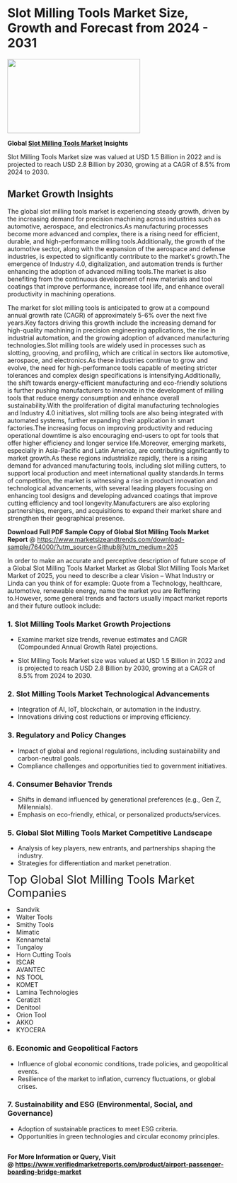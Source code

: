 <H1>Slot Milling Tools Market Size, Growth and Forecast from 2024 - 2031</H1><img class="aligncenter size-medium wp-image-584254" src="https://thirdeyenews.in/wp-content/uploads/2024/09/Global-Market-Research-300x168.jpeg" alt="" width="300" height="168" /><p><strong>Global&nbsp;<a href="https://www.marketsizeandtrends.com/download-sample/764000/?utm_source=Github8j?utm_medium=205">Slot Milling Tools Market</a> Insights</strong></p><p>Slot Milling Tools Market size was valued at USD 1.5 Billion in 2022 and is projected to reach USD 2.8 Billion by 2030, growing at a CAGR of 8.5% from 2024 to 2030.</p><p><h2>Market Growth Insights</h2> <p>The global slot milling tools market is experiencing steady growth, driven by the increasing demand for precision machining across industries such as automotive, aerospace, and electronics.As manufacturing processes become more advanced and complex, there is a rising need for efficient, durable, and high-performance milling tools.Additionally, the growth of the automotive sector, along with the expansion of the aerospace and defense industries, is expected to significantly contribute to the market's growth.The emergence of Industry 4.0, digitalization, and automation trends is further enhancing the adoption of advanced milling tools.The market is also benefiting from the continuous development of new materials and tool coatings that improve performance, increase tool life, and enhance overall productivity in machining operations.</p> <p>The market for slot milling tools is anticipated to grow at a compound annual growth rate (CAGR) of approximately 5-6% over the next five years.Key factors driving this growth include the increasing demand for high-quality machining in precision engineering applications, the rise in industrial automation, and the growing adoption of advanced manufacturing technologies.Slot milling tools are widely used in processes such as slotting, grooving, and profiling, which are critical in sectors like automotive, aerospace, and electronics.As these industries continue to grow and evolve, the need for high-performance tools capable of meeting stricter tolerances and complex design specifications is intensifying.Additionally, the shift towards energy-efficient manufacturing and eco-friendly solutions is further pushing manufacturers to innovate in the development of milling tools that reduce energy consumption and enhance overall sustainability.With the proliferation of digital manufacturing technologies and Industry 4.0 initiatives, slot milling tools are also being integrated with automated systems, further expanding their application in smart factories.The increasing focus on improving productivity and reducing operational downtime is also encouraging end-users to opt for tools that offer higher efficiency and longer service life.Moreover, emerging markets, especially in Asia-Pacific and Latin America, are contributing significantly to market growth.As these regions industrialize rapidly, there is a rising demand for advanced manufacturing tools, including slot milling cutters, to support local production and meet international quality standards.In terms of competition, the market is witnessing a rise in product innovation and technological advancements, with several leading players focusing on enhancing tool designs and developing advanced coatings that improve cutting efficiency and tool longevity.Manufacturers are also exploring partnerships, mergers, and acquisitions to expand their market share and strengthen their geographical presence.<p><span class=""><strong>Download Full PDF Sample Copy of Global Slot Milling Tools Market Report</strong> @ <a href="https://www.marketsizeandtrends.com/download-sample/764000/?utm_source=Github8j?utm_medium=205" target="_blank">https://www.marketsizeandtrends.com/download-sample/764000/?utm_source=Github8j?utm_medium=205</a></span></p><p>In order to make an accurate and perceptive description of future scope of a Global&nbsp;Slot Milling Tools Market Market as Global&nbsp;Slot Milling Tools Market Market of 2025, you need to describe a clear Vision &ndash; What Industry or Linda can you think of for example: Quote from a Technology, healthcare, automotive, renewable energy, name the market you are Reffering to.However, some general trends and factors usually impact market reports and their future outlook include:</p><h3>1.&nbsp;<strong>Slot Milling Tools Market Growth Projections</strong></h3><ul><li>Examine market size trends, revenue estimates and CAGR (Compounded Annual Growth Rate) projections.</li><li><p>Slot Milling Tools Market size was valued at USD 1.5 Billion in 2022 and is projected to reach USD 2.8 Billion by 2030, growing at a CAGR of 8.5% from 2024 to 2030.</p></li></ul><h3>2.&nbsp;<strong>Slot Milling Tools Market Technological Advancements</strong></h3><ul><li>Integration of AI, IoT, blockchain, or automation in the industry.</li><li>Innovations driving cost reductions or improving efficiency.</li></ul><h3>3.&nbsp;<strong>Regulatory and Policy Changes</strong></h3><ul><li>Impact of global and regional regulations, including sustainability and carbon-neutral goals.</li><li>Compliance challenges and opportunities tied to government initiatives.</li></ul><h3>4.&nbsp;<strong>Consumer Behavior Trends</strong></h3><ul><li>Shifts in demand influenced by generational preferences (e.g., Gen Z, Millennials).</li><li>Emphasis on eco-friendly, ethical, or personalized products/services.</li></ul><h3>5.&nbsp;<strong>Global Slot Milling Tools Market Competitive Landscape</strong></h3><ul><li>Analysis of key players, new entrants, and partnerships shaping the industry.</li><li>Strategies for differentiation and market penetration.</li></ul><p data-pm-slice="1 1 []"><span style="color: inherit; font-family: inherit; font-size: 25px;">Top Global Slot Milling Tools Market Companies</span></p><div class="" data-test-id=""><p><li>Sandvik</li><li> Walter Tools</li><li> Smithy Tools</li><li> Mimatic</li><li> Kennametal</li><li> Tungaloy</li><li> Horn Cutting Tools</li><li> ISCAR</li><li> AVANTEC</li><li> NS TOOL</li><li> KOMET</li><li> Lamina Technologies</li><li> Ceratizit</li><li> Denitool</li><li> Orion Tool</li><li> AKKO</li><li> KYOCERA</li></p></div><h3>6.&nbsp;<strong>Economic and Geopolitical Factors</strong></h3><ul><li>Influence of global economic conditions, trade policies, and geopolitical events.</li><li>Resilience of the market to inflation, currency fluctuations, or global crises.</li></ul><h3>7.&nbsp;<strong>Sustainability and ESG (Environmental, Social, and Governance)</strong></h3><ul><li>Adoption of sustainable practices to meet ESG criteria.</li><li>Opportunities in green technologies and circular economy principles.</li></ul><h2><strong style="font-size: 14px;">For More Information or Query, Visit @&nbsp;</strong><a style="background-color: #ffffff; font-size: 14px;" href="https://www.marketsizeandtrends.com/report/slot-milling-tools-market/" target="_blank">https://www.verifiedmarketreports.com/product/airport-passenger-boarding-bridge-market</a></h2>